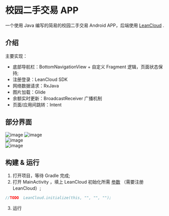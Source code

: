 # 校园二手交易 APP
一个使用 Java 编写的简易的校园二手交易 Android APP，后端使用 [LeanCloud](https://leancloud.cn/) .
## 介绍
主要实现：
- 底部导航栏：BottomNavigationView + 自定义 Fragment 逻辑，页面状态保持;
- 注册登录：LeanCloud SDK
- 网络数据请求：RxJava
- 图片加载：Glide
- 余额实时更新：BroadcastReceiver 广播机制
- 页面/应用间跳转：Intent
## 部分界面
![image](https://user-images.githubusercontent.com/59608026/175533818-7f57dc4e-44dc-4449-b0cb-d7353536d7a8.png)
![image](https://user-images.githubusercontent.com/59608026/175535894-b4bef76a-037b-4608-a1da-04f0d736c1a8.png) <br>
![image](https://user-images.githubusercontent.com/59608026/175534727-78270a31-2b45-4085-b18c-b69fa24f841e.png) <br>
![image](https://user-images.githubusercontent.com/59608026/175536828-ff5ac57d-b9c9-461c-86f0-840f7fef518c.png) <br>
## 构建 & 运行
1. 打开项目，等待 Gradle 完成;
2. 打开 MainActivity ，填上 LeanCloud 初始化所需 [参数](https://leancloud.cn/docs/sdk_setup-java.html#hash-702365779) （需要注册LeanCloud）;
```java
//TODO  LeanCloud.initialize(this, "", "", "");
```
3. 运行
